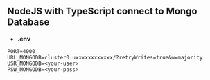 ## NodeJS with TypeScript connect to Mongo Database

- **.env** 
```text
PORT=4000
URL_MONGODB=cluster0.uxxxxxxxxxxxx/?retryWrites=true&w=majority
USR_MONGODB=<your-user>
PSW_MONGODB=<your-pass>
```
